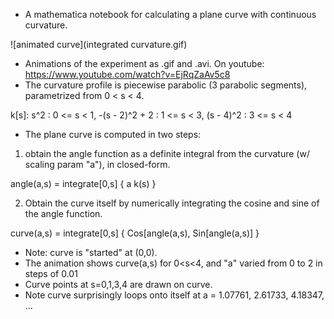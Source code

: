 * A mathematica notebook for calculating a plane curve with continuous curvature.

![animated curve](integrated curvature.gif)

* Animations of the experiment as .gif and .avi. On youtube: https://www.youtube.com/watch?v=EjRqZaAv5c8
* The curvature profile is piecewise parabolic (3 parabolic segments), parametrized from 0 < s < 4.

k[s]:
s^2            : 0 <= s < 1,
-(s - 2)^2 + 2 : 1 <= s < 3,
(s - 4)^2      : 3 <= s < 4

* The plane curve is computed in two steps:

1. obtain the angle function as a definite integral from the curvature (w/ scaling param "a"), in closed-form.

angle(a,s) = integrate[0,s] { a k(s) }

2. Obtain the curve itself by numerically integrating the cosine and sine of the angle function.

curve(a,s) = integrate[0,s] { Cos[angle(a,s), Sin[angle(a,s)] }

* Note: curve is "started" at (0,0).
* The animation shows curve(a,s) for 0<s<4, and "a" varied from 0 to 2 in steps of 0.01
* Curve points at s=0,1,3,4 are drawn on curve.
* Note curve surprisingly loops onto itself at a = 1.07761, 2.61733, 4.18347, ...  
